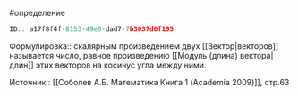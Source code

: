 #определение

```javascript
ID:: a17f8f4f-8153-49e0-dad7-7b3037d6f195
```

Формулировка:: скалярным произведением двух [[Вектор|векторов]] называется число, равное произведению [[Модуль (длина) вектора|длин]] этих векторов на косинус угла между ними.

Источник:: [[Соболев А.Б. Математика Книга 1 (Academia 2009)]], стр.63